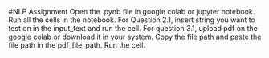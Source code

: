 #NLP Assignment
Open the .pynb file in google colab or jupyter notebook.
Run all the cells in the notebook.
For Question 2.1, insert string you want to test on in the input_text and run the cell.
For question 3.1, upload pdf on the google colab or download it in your system. Copy the file path and paste the file path in the pdf_file_path. Run the cell.
